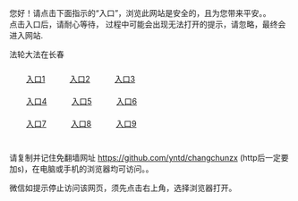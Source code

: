 您好！请点击下面指示的“入口”，浏览此网站是安全的，且为您带来平安。。 <br/>
点击入口后，请耐心等待， 过程中可能会出现无法打开的提示，请忽略，最终会进入网站. </br>

法轮大法在长春<br/>
<div style="padding:10px"><a style="margin:20px" target="_blank" href="https://dek42cps0npdn.cloudfront.net/2Qpsp?umqutqr" id="ccLink1" rel="nofollow">入口1</a> <a target="_blank" style="margin:20px" href="https://d1h1cgr9lf5kpo.cloudfront.net/2Qpsp?ehyvxy" id="ccLink2" rel="nofollow">入口2</a> <a style="margin:20px" target="_blank" href="https://d1jdwydtudowiz.cloudfront.net/2Qpsp?wlphro" id="ccLink3" rel="nofollow">入口3</a></div>

<div style="padding:10px" ><a style="margin:20px" target="_blank" href="https://dek42cps0npdn.cloudfront.net/2Qpsp?umqutqr" id="ccLink4" rel="nofollow">入口4</a> <a style="margin:20px" href="https://d1h1cgr9lf5kpo.cloudfront.net/2Qpsp?ehyvxy" target="_blank" id="ccLink5" rel="nofollow">入口5</a> <a style="margin:20px" href="https://d1jdwydtudowiz.cloudfront.net/2Qpsp?wlphro" target="_blank" id="ccLink6" rel="nofollow">入口6</a></div>

<div style="padding:10px"><a style="margin:20px" target="_blank" href="https://dek42cps0npdn.cloudfront.net/2Qpsp?umqutqr" id="ccLink7" rel="nofollow">入口7</a> <a style="margin:20px" href="https://d1h1cgr9lf5kpo.cloudfront.net/2Qpsp?ehyvxy" target="_blank" id="ccLink8" rel="nofollow">入口8</a> <a style="margin:20px" target="_blank" href="https://d1jdwydtudowiz.cloudfront.net/2Qpsp?wlphro" id="ccLink9" rel="nofollow">入口9</a></div>

<br/>



请复制并记住免翻墙网址 https://github.com/yntd/changchunzx (http后一定要加s)，在电脑或手机的浏览器均可访问。。<br/>

微信如提示停止访问该网页，须先点击右上角，选择浏览器打开。
